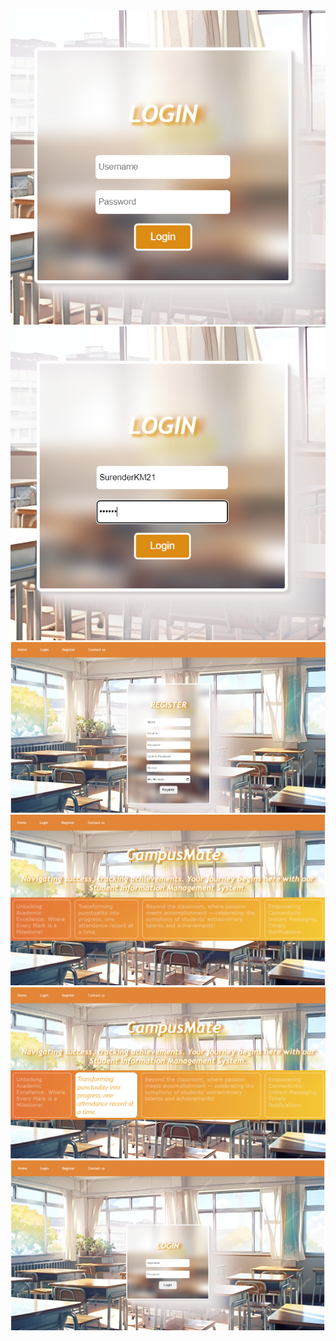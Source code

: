 <img src="https://github.com/SurenderKM21/React_IRC/blob/main/Project/sims/Project%20Illustration/CampusMate%20(1).png">
<img src="https://github.com/SurenderKM21/React_IRC/blob/main/Project/sims/Project%20Illustration/CampusMate%20(2).png">
<img src="https://github.com/SurenderKM21/React_IRC/blob/main/Project/sims/Project%20Illustration/CampusMate%20(3).png">
<img src="https://github.com/SurenderKM21/React_IRC/blob/main/Project/sims/Project%20Illustration/CampusMate%20(4).png">
<img src="https://github.com/SurenderKM21/React_IRC/blob/main/Project/sims/Project%20Illustration/CampusMate%20(5).png">
<img src="https://github.com/SurenderKM21/React_IRC/blob/main/Project/sims/Project%20Illustration/CampusMate%20(6).png">
